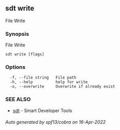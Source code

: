 ## sdt write

File Write

### Synopsis

File Write

```
sdt write [flags]
```

### Options

```
  -f, --file string   File path
  -h, --help          help for write
  -o, --overwrite     Overwrite if already exist
```

### SEE ALSO

* [sdt](sdt.md)	 - Smart Developer Tools

###### Auto generated by spf13/cobra on 16-Apr-2022
